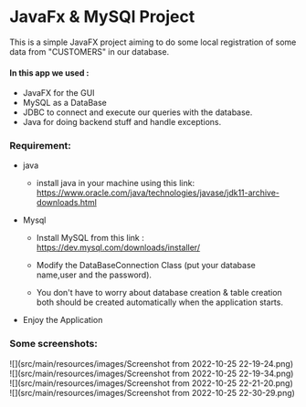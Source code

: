 # JavaFx & MySQl Project


This is a simple JavaFX project aiming to do some local registration of some data from "CUSTOMERS" in our database.

#### In this app we used :

* JavaFX for the GUI
* MySQL as a DataBase
* JDBC to connect and execute our queries with the database. 
* Java for doing backend stuff and handle exceptions.


### Requirement:

* java 
    * install java in your machine using this link:
      https://www.oracle.com/java/technologies/javase/jdk11-archive-downloads.html

* Mysql
    * Install MySQL from this link : https://dev.mysql.com/downloads/installer/

    * Modify the DataBaseConnection Class (put your database name,user and the password).

    * You don't have to worry about database creation & table creation both should be created automatically when the application starts.

  
* Enjoy the Application



###  Some screenshots: 

![](src/main/resources/images/Screenshot from 2022-10-25 22-19-24.png)
![](src/main/resources/images/Screenshot from 2022-10-25 22-19-34.png)
![](src/main/resources/images/Screenshot from 2022-10-25 22-21-20.png)
![](src/main/resources/images/Screenshot from 2022-10-25 22-30-29.png)
